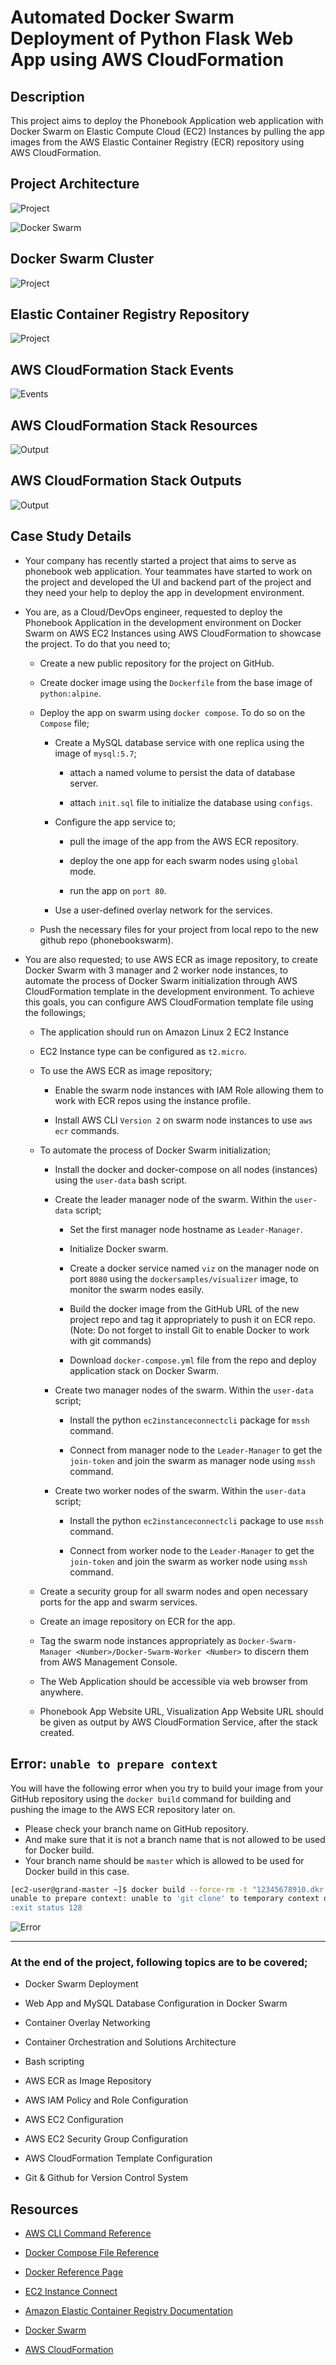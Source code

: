 # Automated Docker Swarm Deployment of Python Flask Web App using AWS CloudFormation

## Description

This project aims to deploy the Phonebook Application web application with Docker Swarm on Elastic Compute Cloud (EC2) Instances by pulling the app images from the AWS Elastic Container Registry (ECR) repository using AWS CloudFormation.

## Project Architecture

![Project](./readme/cf_docker.jpg)

![Docker Swarm](./readme/designer.png)

## Docker Swarm Cluster

![Project](./readme/viz.png)

## Elastic Container Registry Repository

![Project](./readme/ecr.png)

## AWS CloudFormation Stack Events

![Events](./readme/cfn.gif)

## AWS CloudFormation Stack Resources

![Output](./readme/resources.png)

## AWS CloudFormation Stack Outputs

![Output](./readme/cfn_output.png)

## Case Study Details

- Your company has recently started a project that aims to serve as phonebook web application. Your teammates have started to work on the project and developed the UI and backend part of the project and they need your help to deploy the app in development environment.

- You are, as a Cloud/DevOps engineer, requested to deploy the Phonebook Application in the development environment on Docker Swarm on AWS EC2 Instances using AWS CloudFormation to showcase the project. To do that you need to;

  - Create a new public repository for the project on GitHub.

  - Create docker image using the `Dockerfile` from the base image of `python:alpine`.

  - Deploy the app on swarm using `docker compose`. To do so on the `Compose` file;

    - Create a MySQL database service with one replica using the image of `mysql:5.7`;

      - attach a named volume to persist the data of database server.

      - attach `init.sql` file to initialize the database using `configs`.

    - Configure the app service to;

      - pull the image of the app from the AWS ECR repository.

      - deploy the one app for each swarm nodes using `global` mode.

      - run the app on `port 80`.

    - Use a user-defined overlay network for the services.

  - Push the necessary files for your project from local repo to the new github repo (phonebookswarm).

- You are also requested; to use AWS ECR as image repository, to create Docker Swarm with 3 manager and 2 worker node instances, to automate the process of Docker Swarm initialization through AWS CloudFormation template in the development environment. To achieve this goals, you can configure AWS CloudFormation template file using the followings;

  - The application should run on Amazon Linux 2 EC2 Instance

  - EC2 Instance type can be configured as `t2.micro`.

  - To use the AWS ECR as image repository;

    - Enable the swarm node instances with IAM Role allowing them to work with ECR repos using the instance profile.

    - Install AWS CLI `Version 2` on swarm node instances to use `aws ecr` commands.

  - To automate the process of Docker Swarm initialization;

    - Install the docker and docker-compose on all nodes (instances) using the `user-data` bash script.

    - Create the leader manager node of the swarm. Within the `user-data` script;

      - Set the first manager node hostname as `Leader-Manager`.

      - Initialize Docker swarm.

      - Create a docker service named `viz` on the manager node on port `8080` using the `dockersamples/visualizer` image, to monitor the swarm nodes easily.

      - Build the docker image from the GitHub URL of the new project repo and tag it appropriately to push it on ECR repo. (Note: Do not forget to install Git to enable Docker to work with git commands)

      - Download `docker-compose.yml` file from the repo and deploy application stack on Docker Swarm.

    - Create two manager nodes of the swarm. Within the `user-data` script;

      - Install the python `ec2instanceconnectcli` package for `mssh` command.

      - Connect from manager node to the `Leader-Manager` to get the `join-token` and join the swarm as manager node using `mssh` command.

    - Create two worker nodes of the swarm. Within the `user-data` script;

      - Install the python `ec2instanceconnectcli` package to use `mssh` command.

      - Connect from worker node to the `Leader-Manager` to get the `join-token` and join the swarm as worker node using `mssh` command.

  - Create a security group for all swarm nodes and open necessary ports for the app and swarm services.

  - Create an image repository on ECR for the app.

  - Tag the swarm node instances appropriately as `Docker-Swarm-Manager <Number>/Docker-Swarm-Worker <Number>` to discern them from AWS Management Console.

  - The Web Application should be accessible via web browser from anywhere.

  - Phonebook App Website URL, Visualization App Website URL should be given as output by AWS CloudFormation Service, after the stack created.

## Error: `unable to prepare context`

You will have the following error when you try to build your image from your GitHub repository using the `docker build` command for building and pushing the image to the AWS ECR repository later on.

- Please check your branch name on GitHub repository.
- And make sure that it is not a branch name that is not allowed to be used for Docker build.
- Your branch name should be `master` which is allowed to be used for Docker build in this case.

```bash
[ec2-user@grand-master ~]$ docker build --force-rm -t "12345678910.dkr.ecr.us-east-1.amazonaws.com/infraform-repo/phonebook-app:latest" https://github.com/infraform/docker-swarm-elastic-container-app.git
unable to prepare context: unable to 'git clone' to temporary context directory: error fetching: fatal: couldn't find remote ref master
:exit status 128
```

![Error](./readme/build.png)

---

### At the end of the project, following topics are to be covered;

- Docker Swarm Deployment

- Web App and MySQL Database Configuration in Docker Swarm

- Container Overlay Networking

- Container Orchestration and Solutions Architecture

- Bash scripting

- AWS ECR as Image Repository

- AWS IAM Policy and Role Configuration

- AWS EC2 Configuration

- AWS EC2 Security Group Configuration

- AWS CloudFormation Template Configuration

- Git & Github for Version Control System

## Resources

- [AWS CLI Command Reference](https://docs.aws.amazon.com/cli/latest/index.html)

- [Docker Compose File Reference](https://docs.docker.com/compose/compose-file/)

- [Docker Reference Page](https://docs.docker.com/reference/)

- [EC2 Instance Connect](https://docs.aws.amazon.com/AWSEC2/latest/UserGuide/Connect-using-EC2-Instance-Connect.html)

- [Amazon Elastic Container Registry Documentation](https://docs.aws.amazon.com/ecr/index.html)

- [Docker Swarm](https://docs.docker.com/engine/swarm)

- [AWS CloudFormation](https://aws.amazon.com/cloudformation/)
